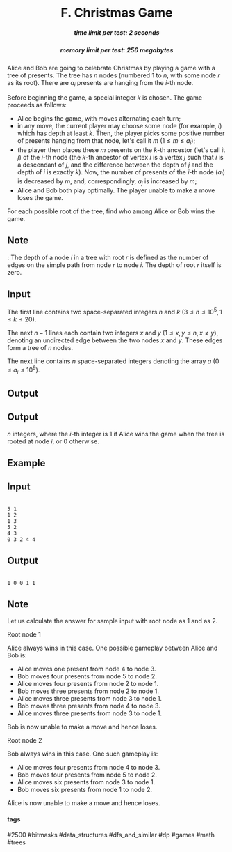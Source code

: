 <h1 style='text-align: center;'> F. Christmas Game</h1>

<h5 style='text-align: center;'>time limit per test: 2 seconds</h5>
<h5 style='text-align: center;'>memory limit per test: 256 megabytes</h5>

Alice and Bob are going to celebrate Christmas by playing a game with a tree of presents. The tree has $n$ nodes (numbered $1$ to $n$, with some node $r$ as its root). There are $a_i$ presents are hanging from the $i$-th node.

Before beginning the game, a special integer $k$ is chosen. The game proceeds as follows:

* Alice begins the game, with moves alternating each turn;
* in any move, the current player may choose some node (for example, $i$) which has depth at least $k$. Then, the player picks some positive number of presents hanging from that node, let's call it $m$ $(1 \le m \le a_i)$;
* the player then places these $m$ presents on the $k$-th ancestor (let's call it $j$) of the $i$-th node (the $k$-th ancestor of vertex $i$ is a vertex $j$ such that $i$ is a descendant of $j$, and the difference between the depth of $j$ and the depth of $i$ is exactly $k$). Now, the number of presents of the $i$-th node $(a_i)$ is decreased by $m$, and, correspondingly, $a_j$ is increased by $m$;
* Alice and Bob both play optimally. The player unable to make a move loses the game.

For each possible root of the tree, find who among Alice or Bob wins the game.

## Note

: The depth of a node $i$ in a tree with root $r$ is defined as the number of edges on the simple path from node $r$ to node $i$. The depth of root $r$ itself is zero.

## Input

The first line contains two space-separated integers $n$ and $k$ $(3 \le n \le 10^5, 1 \le k \le 20)$.

The next $n-1$ lines each contain two integers $x$ and $y$ $(1 \le x, y \le n, x \neq y)$, denoting an undirected edge between the two nodes $x$ and $y$. These edges form a tree of $n$ nodes.

The next line contains $n$ space-separated integers denoting the array $a$ $(0 \le a_i \le 10^9)$.

## Output

## Output

 $n$ integers, where the $i$-th integer is $1$ if Alice wins the game when the tree is rooted at node $i$, or $0$ otherwise.

## Example

## Input


```

5 1
1 2
1 3
5 2
4 3
0 3 2 4 4

```
## Output


```

1 0 0 1 1 
```
## Note

Let us calculate the answer for sample input with root node as 1 and as 2.

Root node 1

Alice always wins in this case. One possible gameplay between Alice and Bob is:

* Alice moves one present from node 4 to node 3.
* Bob moves four presents from node 5 to node 2.
* Alice moves four presents from node 2 to node 1.
* Bob moves three presents from node 2 to node 1.
* Alice moves three presents from node 3 to node 1.
* Bob moves three presents from node 4 to node 3.
* Alice moves three presents from node 3 to node 1.

Bob is now unable to make a move and hence loses.

Root node 2

Bob always wins in this case. One such gameplay is:

* Alice moves four presents from node 4 to node 3.
* Bob moves four presents from node 5 to node 2.
* Alice moves six presents from node 3 to node 1.
* Bob moves six presents from node 1 to node 2.

Alice is now unable to make a move and hence loses.



#### tags 

#2500 #bitmasks #data_structures #dfs_and_similar #dp #games #math #trees 